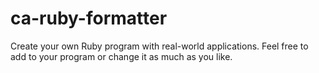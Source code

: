 # ca-ruby-formatter

Create your own Ruby program with real-world applications. 
Feel free to add to your program or change it as much as you like.
